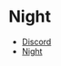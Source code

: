 <h1 style="text-align:left;">Night</h1>
<ul>
  <li><a href="https://discord.gg/QmWUfvm4bn">Discord</a></li>
  <li><a href="https://proxy.night-x.com">Night</a></li>
</ul>
